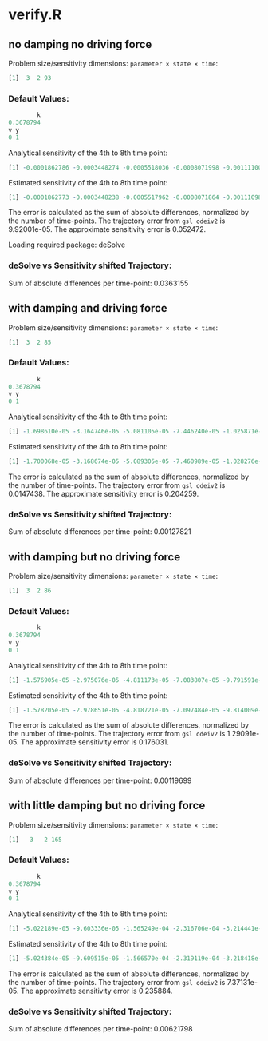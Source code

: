 # verify.R

##  no damping no driving force
Problem size/sensitivity dimensions: `parameter × state × time`:
```R
[1]  3  2 93
```
### Default Values:
```R
        k 
0.3678794 
v y 
0 1 
```
Analytical sensitivity of the 4th to 8th time point:
```R
[1] -0.0001862786 -0.0003448274 -0.0005518036 -0.0008071998 -0.0011110069
```
Estimated sensitivity of the 4th to 8th time point:
```R
[1] -0.0001862773 -0.0003448238 -0.0005517962 -0.0008071864 -0.0011109852
```
The error is calculated as the sum of absolute differences, normalized by the number of
time-points.
The trajectory error from `gsl odeiv2` is 9.92001e-05.
The approximate sensitivity error is 0.052472.

Loading required package: deSolve

### deSolve vs Sensitivity shifted Trajectory:
 Sum of absolute differences per time-point: 0.0363155
##  with damping and driving force
Problem size/sensitivity dimensions: `parameter × state × time`:
```R
[1]  3  2 85
```
### Default Values:
```R
        k 
0.3678794 
v y 
0 1 
```
Analytical sensitivity of the 4th to 8th time point:
```R
[1] -1.698610e-05 -3.164746e-05 -5.081105e-05 -7.446240e-05 -1.025871e-04
```
Estimated sensitivity of the 4th to 8th time point:
```R
[1] -1.700068e-05 -3.168674e-05 -5.089305e-05 -7.460989e-05 -1.028276e-04
```
The error is calculated as the sum of absolute differences, normalized by the number of
time-points.
The trajectory error from `gsl odeiv2` is 0.0147438.
The approximate sensitivity error is 0.204259.
### deSolve vs Sensitivity shifted Trajectory:
 Sum of absolute differences per time-point: 0.00127821
##  with damping but no driving force
Problem size/sensitivity dimensions: `parameter × state × time`:
```R
[1]  3  2 86
```
### Default Values:
```R
        k 
0.3678794 
v y 
0 1 
```
Analytical sensitivity of the 4th to 8th time point:
```R
[1] -1.576905e-05 -2.975076e-05 -4.811173e-05 -7.083807e-05 -9.791591e-05
```
Estimated sensitivity of the 4th to 8th time point:
```R
[1] -1.578205e-05 -2.978651e-05 -4.818721e-05 -7.097484e-05 -9.814009e-05
```
The error is calculated as the sum of absolute differences, normalized by the number of
time-points.
The trajectory error from `gsl odeiv2` is 1.29091e-05.
The approximate sensitivity error is 0.176031.
### deSolve vs Sensitivity shifted Trajectory:
 Sum of absolute differences per time-point: 0.00119699
##  with little damping but no driving force
Problem size/sensitivity dimensions: `parameter × state × time`:
```R
[1]   3   2 165
```
### Default Values:
```R
        k 
0.3678794 
v y 
0 1 
```
Analytical sensitivity of the 4th to 8th time point:
```R
[1] -5.022189e-05 -9.603336e-05 -1.565249e-04 -2.316706e-04 -3.214441e-04
```
Estimated sensitivity of the 4th to 8th time point:
```R
[1] -5.024384e-05 -9.609515e-05 -1.566570e-04 -2.319119e-04 -3.218418e-04
```
The error is calculated as the sum of absolute differences, normalized by the number of
time-points.
The trajectory error from `gsl odeiv2` is 7.37131e-05.
The approximate sensitivity error is 0.235884.

### deSolve vs Sensitivity shifted Trajectory:
Sum of absolute differences per time-point: 0.00621798


